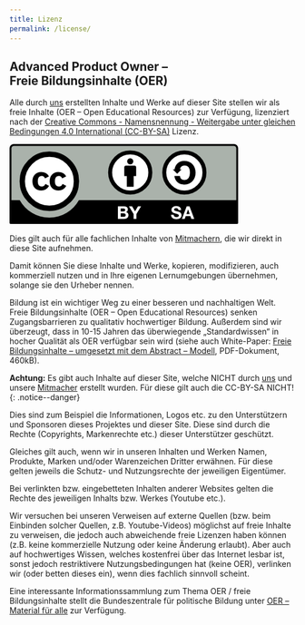 ```yaml
---
title: Lizenz
permalink: /license/
---
```


## Advanced Product Owner –<br/>Freie Bildungsinhalte (OER)

Alle durch [uns][1] erstellten Inhalte und Werke auf dieser Site stellen wir als freie Inhalte (OER – Open Educational Resources) zur Verfügung, lizenziert nach der [Creative Commons - Namensnennung - Weitergabe unter gleichen Bedingungen 4.0 International (CC-BY-SA)][2] Lizenz.

![CC-BY-SA][image-1]

Dies gilt auch für alle fachlichen Inhalte von [Mitmachern][3], die wir direkt in diese Site aufnehmen.

Damit können Sie diese Inhalte und Werke, kopieren, modifizieren, auch kommerziell nutzen und in Ihre eigenen Lernumgebungen übernehmen, solange sie den Urheber nennen.

Bildung ist ein wichtiger Weg zu einer besseren und nachhaltigen Welt.
Freie Bildungsinhalte (OER – Open Educational Resources) senken Zugangsbarrieren zu qualitativ hochwertiger Bildung.
Außerdem sind wir überzeugt, dass in 10-15 Jahren das überwiegende „Standardwissen“ in hocher Qualität als OER verfügbar sein wird (siehe auch White-Paper: [Freie Bildungsinhalte – umgesetzt mit dem Abstract – Modell][4], PDF-Dokument, 460kB).

**Achtung:**
Es gibt auch Inhalte auf dieser Site, welche NICHT durch [uns][5] und unsere [Mitmacher][6] erstellt wurden.
Für diese gilt auch die CC-BY-SA NICHT!
{: .notice--danger}

Dies sind zum Beispiel die Informationen, Logos etc. zu den Unterstützern und Sponsoren dieses Projektes und dieser Site.
Diese sind durch die Rechte (Copyrights, Markenrechte etc.) dieser Unterstützer geschützt.

Gleiches gilt auch, wenn wir in unseren Inhalten und Werken Namen, Produkte, Marken und/oder Warenzeichen Dritter erwähnen.
Für diese gelten jeweils die Schutz- und Nutzungsrechte der jeweiligen Eigentümer.

Bei verlinkten bzw. eingebetteten Inhalten anderer Websites gelten die Rechte des jeweiligen Inhalts bzw. Werkes (Youtube etc.).

Wir versuchen bei unseren Verweisen auf externe Quellen (bzw. beim Einbinden solcher Quellen, z.B. Youtube-Videos) möglichst auf freie Inhalte zu verweisen, die jedoch auch abweichende freie Lizenzen haben können (z.B. keine kommerzielle Nutzung oder keine Änderung erlaubt).
Aber auch auf hochwertiges Wissen, welches kostenfrei über das Internet lesbar ist, sonst jedoch restriktivere Nutzungsbedingungen hat (keine OER), verlinken wir (oder betten dieses ein), wenn dies fachlich sinnvoll scheint.

Eine interessante Informationssammlung zum Thema OER / freie Bildungsinhalte stellt die Bundeszentrale für politische Bildung unter [OER – Material für alle][7] zur Verfügung.

[1]:	/authors/
[2]:	https://creativecommons.org/licenses/by-sa/4.0/deed.de "Namensnennung - Weitergabe unter gleichen Bedingungen 4.0 International (CC BY-SA 4.0)"
[3]:	/contributors/
[4]:	https://www.dlconsult.de/wp-content/uploads/2016/06/oer_freie_bildungsinhalte_open_educational_resources_20160616.pdf "White-Paper: Freie Bildungsinhalte – umgesetzt mit dem Abstract–Model"
[5]:	/authors/
[6]:	/contributors/
[7]:	https://www.bpb.de/lernen/digitale-bildung/oer-material-fuer-alle/ "OER – Material für alle"

[image-1]:	/assets/images/by-sa.png